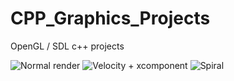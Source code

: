 # CPP_Graphics_Projects
OpenGL / SDL c++ projects

![Normal render](https://media.giphy.com/media/dCXsptcIBloFTcg8zt/giphy.gif)
![Velocity + xcomponent](https://media.giphy.com/media/dyeIG56qlvoWQAayhm/giphy.gif)
![Spiral](https://media.giphy.com/media/l0pEZucSioY1vUp2pt/giphy.gif)
![]()
![]()
![]()


